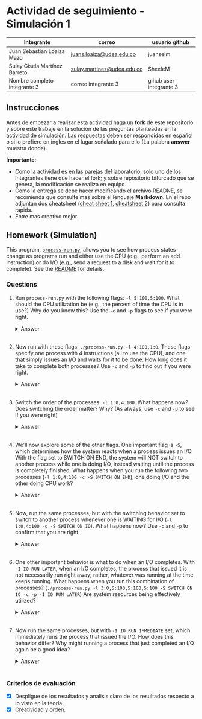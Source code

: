 # Actividad de seguimiento - Simulación 1

|Integrante|correo|usuario github|
|---|---|---|
|Juan Sebastian Loaiza Mazo|juans.loaiza@udea.edu.co|juanselm|
|Sulay Gisela Martínez Barreto|sulay.martinez@udea.edu.co|SheeleM|
|Nombre completo integrante 3|correo integrante 3|gihub user integrante 3|

## Instrucciones

Antes de empezar a realizar esta actividad haga un **fork** de este repositorio y sobre este trabaje en la solución de las preguntas planteadas en la actividad de simulación. Las respuestas deben ser respondidas en español o si lo prefiere en ingles en el lugar señalado para ello (La palabra **answer** muestra donde).

**Importante**:
* Como la actividad es en las parejas del laboratorio, solo uno de los integrantes tiene que hacer el fork; y sobre repositorio bifurcado que se genera, la modificación se realiza en equipo.
* Como la entrega se debe hacer modificando el archivo READNE, se recomienda que consulte mas sobre el lenguaje **Markdown**. En el repo adjuntan dos cheatsheet ([cheat sheet 1](Markdown_Cheat_Sheet.pdf), [cheatsheet 2](markdown-cheatsheet.pdf)) para consulta rapida.
* Entre mas creativo mejor.

## Homework (Simulation)

This program, [`process-run.py`](process-run.py), allows you to see how process states change as programs run and either use the CPU (e.g., perform an add instruction) or do I/O (e.g., send a request to a disk and wait for it to complete). See the [README](https://github.com/remzi-arpacidusseau/ostep-homework/blob/master/cpu-intro/README.md) for details.

### Questions

1. Run `process-run.py` with the following flags: `-l 5:100,5:100`. What should the CPU utilization be (e.g., the percent of time the CPU is in use?) Why do you know this? Use the `-c` and `-p` flags to see if you were right.
   
   <details>
   <summary>Answer</summary>
   Coloque aqui su respuerta
   </details>
   <br>

2. Now run with these flags: `./process-run.py -l 4:100,1:0`. These flags specify one process with 4 instructions (all to use the CPU), and one that simply issues an I/O and waits for it to be done. How long does it take to complete both processes? Use `-c` and `-p` to find out if you were right. 
   
   <details>
   <summary>Answer</summary>
   Coloque aqui su respuerta
   </details>
   <br>

3. Switch the order of the processes: `-l 1:0,4:100`. What happens now? Does switching the order matter? Why? (As always, use `-c` and `-p` to see if you were right)
   
   <details>
   <summary>Answer</summary>
   Coloque aqui su respuerta
   </details>
   <br>

4. We'll now explore some of the other flags. One important flag is `-S`, which determines how the system reacts when a process issues an I/O. With the flag set to SWITCH ON END, the system will NOT switch to another process while one is doing I/O, instead waiting until the process is completely finished. What happens when you run the following two processes (`-l 1:0,4:100 -c -S SWITCH ON END`), one doing I/O and the other doing CPU work?
   
   <details>
   <summary>Answer</summary>
   <p><b>Comando</b></p>

   ```python
   python3 process-run.py -l 1:0,4:100 -c -S SWITCH_ON_END
   ```

   <img src="images/process4.png" alt="Process 5" style="display: block; margin: 0 auto; width: 80%; height: auto;">

   <br>

   ##### Explicación.

   Al ejecutat el comando anterior se simulan dos procesos:
   - **PID 0:** Este proceso ejecuta una operación de I/O.
   - **PID 1:** Este proceso ejecuta instrucciones sobre la CPU.
   - **SWITCH_ON_END:** Esta opción usada en el comando indica que solo puede ser intercambiado los procesos cuan se termine la ejecución del primero.

   <br>

   |PID|Tiempo 1|Tiempo 2-6|Tiempo 7|Tiempo 8-11|
   |---|---|---|---|---|
   |**0**|Está en ejecución con una operación de I/O.|Permanece en estado BLOCKED|Finaliza su proceso I/O|Ha finalizado (DONE).|
   |**1**|Está READY esperando su turno|Permanece READY sin ejecución.|Continua en estado Ready|Inicia ejecución en CPU hasta terminar|

   ##### Conclusión:
   El cambio de proceso solo ocurre cuando uno termina, en este caso hasta que termine el PID 0. Esto causa ineficiencia, ya que la CPU está inactiva durante el tiempo en que PID 0 está bloqueado y luego de eso el PID 1 puede iniciar su ejecución.

   </details>
   <br>

5. Now, run the same processes, but with the switching behavior set to switch to another process whenever one is WAITING for I/O (`-l 1:0,4:100 -c -S SWITCH ON IO`). What happens now? Use `-c` and `-p` to confirm that you are right.
   
   <details>
   <summary>Answer</summary>
   <p><b>Comando</b></p>

   ```python
   python3 process-run.py -l 1:0,4:100 -c -S SWITCH_ON_IO
   ```

   <img src="images/process5.png" alt="Process 5" style="display: block; margin: 0 auto; width: 80%; height: auto;">
   <br>

   ##### Explicación.

   Al ejecutat el comando anterior se simulan dos procesos:
   - **PID 0:** Este proceso ejecuta una operación de I/O.
   - **PID 1:** Este proceso ejecuta instrucciones sobre la CPU.
   - **SWITCH_ON_IO:** Cuando uno de los procesos entra en estado I/O se puede cambiar de proceso.

   <br>

   |PID|Tiempo 1|Tiempo 2-6|Tiempo 7|Tiempo 8-11|
   |---|---|---|---|---|
   |**0**|Empieza la ejecución con una operación de I/O|Se queda en estado BLOCKED esperando su I/O.|Permanece bloqueado esperando el fin de su I/O. |finaliza su proceso I/O|
   |**1**|Inicia su estado en READY|Usa la CPU (RUN: cpu) sin necesidad de que PID 0 halla terminado.|Finaliza su proceso|Ya ha finalizado su proceso|

   ##### Conclusión:
   En este caso se optimiza el uso de la CPU, ya que mientras PID 0 está bloqueado esperando la I/O, PID 1 usa la CPU, evitando tiempos muertos.

   </details>
   <br>

6. One other important behavior is what to do when an I/O completes. With `-I IO RUN LATER`, when an I/O completes, the process that issued it is not necessarily run right away; rather, whatever was running at the time keeps running. What happens when you run this combination of processes? (`./process-run.py -l 3:0,5:100,5:100,5:100 -S SWITCH ON IO -c -p -I IO RUN LATER`) Are system resources being effectively utilized?
   
   <details>
   <summary>Answer</summary>
   Coloque aqui su respuerta
   </details>
   <br>

7. Now run the same processes, but with `-I IO RUN IMMEDIATE` set, which immediately runs the process that issued the I/O. How does this behavior differ? Why might running a process that just completed an I/O again be a good idea?
   
   <details>
   <summary>Answer</summary>
   Coloque aqui su respuerta
   </details>
   <br>


### Criterios de evaluación
- [x] Despligue de los resultados y analisis claro de los resultados respecto a lo visto en la teoria.
- [x] Creatividad y orden.
